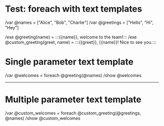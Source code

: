 # Test: foreach with text templates

/var @names = ["Alice", "Bob", "Charlie"]
/var @greetings = ["Hello", "Hi", "Hey"]

/exe @greeting(name) = :::{{name}}, welcome to the team!:::
/exe @custom_greeting(greet, name) = :::{{greet}}, {{name}}! Nice to see you.:::

# Single parameter text template
/var @welcomes = foreach @greeting(@names)
/show @welcomes

---

# Multiple parameter text template  
/var @custom_welcomes = foreach @custom_greeting(@greetings, @names)
/show @custom_welcomes